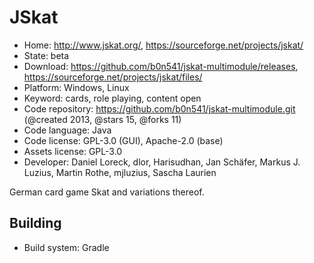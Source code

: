 # JSkat

- Home: http://www.jskat.org/, https://sourceforge.net/projects/jskat/
- State: beta
- Download: https://github.com/b0n541/jskat-multimodule/releases, https://sourceforge.net/projects/jskat/files/
- Platform: Windows, Linux
- Keyword: cards, role playing, content open
- Code repository: https://github.com/b0n541/jskat-multimodule.git (@created 2013, @stars 15, @forks 11)
- Code language: Java
- Code license: GPL-3.0 (GUI), Apache-2.0 (base)
- Assets license: GPL-3.0
- Developer: Daniel Loreck, dlor, Harisudhan, Jan Schäfer, Markus J. Luzius, Martin Rothe, mjluzius, Sascha Laurien

German card game Skat and variations thereof.

## Building

- Build system: Gradle
